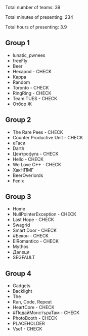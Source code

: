 Total number of teams: 39

Total minutes of presenting: 234

Total hours of presenting: 3.9

## Group 1

* lunatic_pwnees
* freeFly
* Beer
* Hexapod - CHECK
* Kappa
* Random
* Toronto - CHECK
* RingRing - CHECK
* Team TUES - CHECK
* Отбор Ж

## Group 2

* The Rare Pees - CHECK
* Counter Productive Unit - CHECK
* еГаси
* Darth
* Центрофуга - CHECK
* Hello - CHECK
* We Love C++ - CHECK
* ХакНПМГ
* BeerOverlords
* Fenix


## Group 3

* Home
* NullPointerException - CHECK
* Last Hope - CHECK
* Swagrid
* Smart Door - CHECK
* #Бекон - CHECK
* ElRomantico - CHECK
* Mythos
* Далеци
* SEGFAULT


## Group 4

* Gadgets
* Backlight
* The
* Run, Code, Repeat
* HeartCore - CHECK
* #ПодайМонстъраТам - CHECK
* PhotoBooth - CHECK
* PLACEHOLDER
* Vse1 - CHECK


